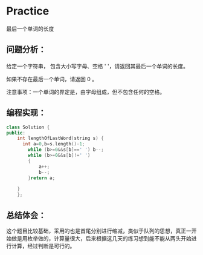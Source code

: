 # Practice
最后一个单词的长度
## 问题分析：
#### 
给定一个字符串， 包含大小写字母、空格 ' '，请返回其最后一个单词的长度。

如果不存在最后一个单词，请返回 0 。

注意事项：一个单词的界定是，由字母组成，但不包含任何的空格。
## 编程实现：
```C++
class Solution {
public:
    int lengthOfLastWord(string s) {
      int a=0,b=s.length()-1;
        while (b>=0&&s[b]==' ') b--;
        while (b>=0&&s[b]!=' ')
        {
            a++;
            b--;
        }return a;
         
    }
    };
```
## 总结体会：
这个题目比较基础，采用的也是首尾分别进行缩减，类似于队列的思想，真正一开始做是用枚举做的，计算量很大，后来根据这几天的练习想到能不能从两头开始进行计算，经过判断是可行的。
